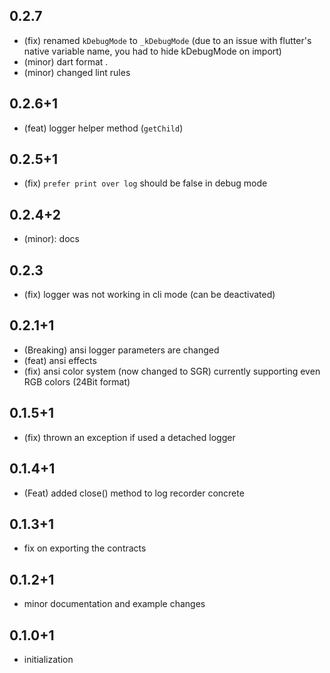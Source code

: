## 0.2.7

* (fix) renamed `kDebugMode` to `_kDebugMode` (due to an issue with flutter's native variable name, you had to hide kDebugMode on import)
* (minor) dart format .
* (minor) changed lint rules

## 0.2.6+1

* (feat) logger helper method (`getChild`)

## 0.2.5+1

* (fix) `prefer print over log` should be false in debug mode

## 0.2.4+2

* (minor): docs

## 0.2.3

* (fix) logger was not working in cli mode (can be deactivated)

## 0.2.1+1

* (Breaking) ansi logger parameters are changed
* (feat) ansi effects
* (fix) ansi color system (now changed to SGR)
    currently supporting even RGB colors (24Bit format)

## 0.1.5+1

* (fix) thrown an exception if used a detached logger

## 0.1.4+1

* (Feat) added close() method to log recorder concrete

## 0.1.3+1

* fix on exporting the contracts

## 0.1.2+1

* minor documentation and example changes

## 0.1.0+1

* initialization
